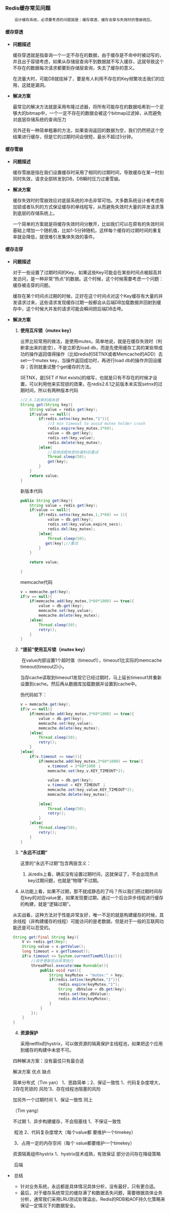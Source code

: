 ### Redis缓存常见问题

		设计缓存系统，必须要考虑的问题就是：缓存穿透、缓存击穿与失效时的雪崩效应。

#### **缓存穿透**

- **问题描述**

  ​		缓存穿透就是指查询一个一定不存在的数据，由于缓存是不命中时被动写的，并且出于容错考虑，如果从存储层查询不到数据就不写入缓存，这就导致这个不存在的数据每次请求都要到存储层查询，失去了缓存的意义。

  ​		在流量大时，可能DB就挂掉了，要是有人利用不存在的Key频繁攻击我们的应用，这就是漏洞。

- **解决方案**

  ​		最常见的解决方法就是采用布隆过滤器，将所有可能存在的数据哈希到一个足够大的bitmap中，一个一定不存在的数据会被这个bitmap过滤掉，从而避免对底层存储系统的查询压力

  ​		另外还有一种简单粗暴的方法，如果查询返回的数据为空，我们仍然把这个空结果进行缓存，但是它的过期时间会很短，最长不超过5分钟。

#### **缓存雪崩**	

- **问题描述**

  ​		缓存雪崩是指在我们设置缓存时采用了相同的过期时间，导致缓存在某一时刻同时失效，请求全部转发到DB，DB瞬时压力过重雪崩。

- **解决方案**

  ​		缓存失效时的雪崩效应对底层系统的冲击非常可怕。大多数系统设计者考虑用加锁或者队列的方式保证缓存的单线程写，从而避免失效时大量的并发请求落到底层的存储系统上。

  ​		一个简单的方案就是将缓存失效时间分散开，比如我们可以在原有的失效时间基础上增加一个随机值，比如1-5分钟随机，这样每个缓存的过期时间的重复率就会降低，就很难引发集体失效的事件。

#### **缓存击穿**

- **问题描述**

  ​		对于一些设置了过期时间的Key，如果这些Key可能会在某些时间点被超高并发访问，是一种非常“热点”的数据。这个时候，这个时候需要考虑一个问题：缓存被击穿的问题。

  ​		缓存在某个时间点过期的时候，正好在这个时间点对这个Key缓存有大量的并发请求过来，这些请求发现缓存过期一般都会从后端DB加载数据并回射到缓存中，这个时候大并发的请求可能会瞬间把后端DB击垮。

- **解决方案**

  1. **使用互斥锁（mutex key）**

     ​		业界比较常用的做法，是使用mutex。简单地说，就是在缓存失效时（判断拿出来的是空），不是立即去load db，而是先使用缓存工具的某些带成功的操作返回值得操作（比如redis的SETNX或者Memcache的ADD）去set一个mutex key，当操作返回成功时，再进行load db的操作并回设缓存；否则就重试整个get缓存的方法。

     SETNX，是[SET if Not exists]的缩写，也就是只有不存在的时候才设置，可以利用他来实现锁的效果，在redis2.6.1之前版本未实现setnx的过期时间，所以有两种版本代码

     ```java
     //2.6.1前单机版本锁
     String get(String key){
         String value = redis.get(key);
         if(value == null){
             if(redis.setnx(key_mutex,"1")){
                 //3 min timeout to avoid mutex holder crash
                 redis.expire(key_mutex,3*60);
                 value = db.get(key);
                 redis.set(key,value);
                 redis.delete(key_mutex);
             }else{
                 //其他线程休息50毫秒后重试
                 Thread.sleep(50);
                 get(key);
             }
         }
         return value;
     }
     ```

     新版本代码

     ```java
     public String get(key){
         String value = redis.get(key);
         if(value == null){
             if(redis.setnx(key_mutex,1,3*60) == 1){
                 value = db.get(key);
                 redis.set(key,value,expire_secs);
                 redis.del(key_mutex);
             }else{
                 Thread.sleep(50);
             	get(key);//重试
             }
         }
         
         return value;
         
     }
     ```

     memcache代码

     ```java
     v = memcache.get(key);
     if(v == null){
         if(memcache.add(key_mutex,3*60*1000) == true){
             value = db.get(key);
             memcache.set(key,value);
             memcache.delete(key_mutex);
         }else{
             Thread.sleep(50);
             retry();
         }
     }
     ```

     

  2. **“提前”使用互斥锁（mutex key）**

     ​		在value内部设置1个超时值（timeout1），timeout1比实际的memcache timeout(timeout2)小。

     ​		当存cache读取到timeout1发现它已经过期时，马上延长timeout1并重新设置到cache。然后再从数据库加载数据并设置到cache中。

     伪代码如下：

     ```java
     v = memcache.get(key);
     if(v == null){
         if(memcache.add(key_mutex,3*60*1000) == true){
             value = db.get(key);
             memcache.set(key,value);
             memcache.delete(key_mutex);
         }else{
             Thread.sleep(50);
             retry();
         }
     }else{
         if(v.timeout <= now()){
             if(memcache.add(key_mutex,3*60*1000) == true){
                 v.timeout = 3*60*1000 ；
                 memcache.set(key,v,KEY_TIMEOUT*2);
                
                 value = db.get(key);
                 v.timeout = KEY_TIMEOUT ；
                 memcache.set(key,value,KEY_TIMEOUT*2);
                 memcache.delete(key_mutex);
                 
             }else{
                 Thread.sleep(50);
                 retry();
             }
         }else{
             Thread.sleep(50);
             retry();
         }
     }
     ```

     

  3. **“永远不过期”**

      这里的“永远不过期”包含两层含义：

     1. 从redis上看，确实没有设置过期时间，这就保证了，不会出现热点key过期问题，也就是“物理”不过期。
   2. 从功能上看，如果不过期，那不就成静态的了吗？所以我们把过期时间存在key的对应value里，如果发现要过期，通过一个后台异步线程进行缓存的构建，就是“逻辑过期”。

   从实战看，这种方法对于性能非常友好，唯一不足的就是构建缓存的时候，其余线程（非构建缓存的线程）可能访问的是老数据，但是对于一般的互联网功能还是可以忍受的。

     ```java
     String get(final String key){
         V v= redis.get(Key);
         String value = v.getValue();
         long timeout = v.getTimeout();
         if(v.timeout <= System.currentTimeMillis()){
             //异步更新后台异常执行
             threadPool.execute(new Runnable(){
                 public void run(){
                     String keyMutex = "mutex:" + key;
                     if(redis.setinx(keyMutex,"1")){
                         redis.expire(keyMutex,"1");
                         String  dbValue = db.get(key);
                         redis.set(key,dbValue);
                         redis.delete(keyMutex);
                     }
                 }
             });
         }
     }
     ```

     

  4. **资源保护**

     采用netflix的hystrix，可以做资源的隔离保护主线程池，如果把这个应用到缓存的构建中未尝不可。
  
    四种解决方案：没有最佳只有最合适
  
    解决方案												优点													缺点
  
    简单分布式（Tim yan）		1、思路简单；2、保证一致性			1、代码复杂度增大，2存在死锁的																												风险‘3、存在线程池阻塞的风险
  
    加另外一个过期时间				1、保证一致性									同上
  
    （Tim  yang）
  
    
  
    不过期										1、异步构建缓存，不会阻塞线		1、不保证一致性
  
    ​													程池					                                 2、代码复杂度增大（每个value都																													要维护一个timekey）
  
    ​																												3、占用一定的内存空间（每个																												value都要维护一个timekey）
  
    资源隔离组件hystrix				1、hystrix技术成熟，有效保证		部分访问存在降级策略
  
    ​													后端																						

- ​	总结

  - 针对业务系统，永远都是具体情况具体分析，没有最好，只有更合适。
  - 最后，对于缓存系统常见的缓存满了和数据丢失问题，需要根据具体业务分析，通常我们采用LRU测试处理溢出，Redis的RDB和AOF持久化策略来保证一定情况下的数据安全。

